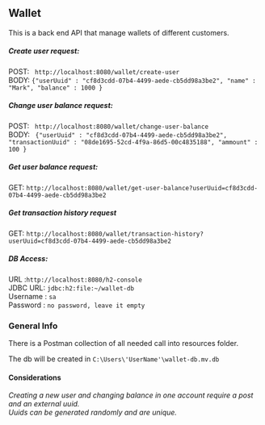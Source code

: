 ## Wallet
This is a back end API that manage wallets of different customers.<br/>
##### Create user request: 
POST: `` http://localhost:8080/wallet/create-user``<br/>
BODY: ``{"userUuid" : "cf8d3cdd-07b4-4499-aede-cb5dd98a3be2", "name" : "Mark", "balance" : 1000 }``<br/>
##### Change user balance request: 
POST: `` http://localhost:8080/wallet/change-user-balance``<br/>
BODY: `` {"userUuid" : "cf8d3cdd-07b4-4499-aede-cb5dd98a3be2", "transactionUuid" : "08de1695-52cd-4f9a-86d5-00c4835188", "ammount" : 100 }``<br/>
##### Get user balance request: 
GET: `` http://localhost:8080/wallet/get-user-balance?userUuid=cf8d3cdd-07b4-4499-aede-cb5dd98a3be2 ``<br/>
##### Get transaction history request
GET: `` http://localhost:8080/wallet/transaction-history?userUuid=cf8d3cdd-07b4-4499-aede-cb5dd98a3be2 ``<br/>

##### DB Access: 
URL :``http://localhost:8080/h2-console``<br/>
JDBC URL: ``jdbc:h2:file:~/wallet-db``<br/>
Username : ``sa``<br/>
Password : ``no password, leave it empty``<br/>

### General Info

There is a Postman collection of all needed call into resources folder.

The db will be created in `` C:\Users\'UserName'\wallet-db.mv.db ``

#### Considerations

*Creating a new user and changing balance in one account require a post and an external uuid.*<br/>
*Uuids can be generated randomly and are unique.*
